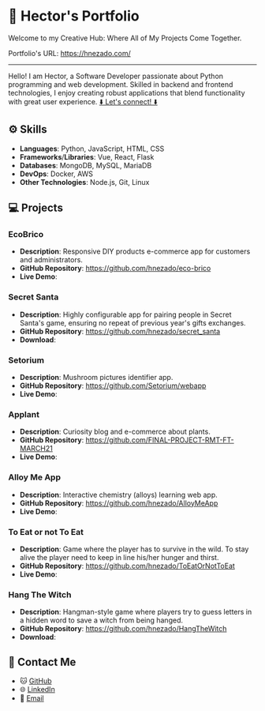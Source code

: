 # 💼 Hector's Portfolio

Welcome to my Creative Hub: Where All of My Projects Come Together.

Portfolio's URL: https://hnezado.com/

---

Hello! I am Hector, a Software Developer passionate about Python programming and web development. Skilled in backend and frontend technologies, I enjoy creating robust applications that blend functionality with great user experience.
[⬇️ Let's connect! ⬇️](#🔗-contact-me)

## ⚙️ Skills

- **Languages**: Python, JavaScript, HTML, CSS
- **Frameworks**/**Libraries**: Vue, React, Flask
- **Databases**: MongoDB, MySQL, MariaDB
- **DevOps**: Docker, AWS
- **Other Technologies**: Node.js, Git, Linux

## 💻 Projects

### EcoBrico

- **Description**: Responsive DIY products e-commerce app for customers and administrators.
- **GitHub Repository**: https://github.com/hnezado/eco-brico
- **Live Demo**:

### Secret Santa

- **Description**: Highly configurable app for pairing people in Secret Santa's game, ensuring no repeat of previous year's gifts exchanges.
- **GitHub Repository**: https://github.com/hnezado/secret_santa
- **Download**:

### Setorium

- **Description**: Mushroom pictures identifier app.
- **GitHub Repository**: https://github.com/Setorium/webapp
- **Live Demo**:

### Applant

- **Description**: Curiosity blog and e-commerce about plants.
- **GitHub Repository**: https://github.com/FINAL-PROJECT-RMT-FT-MARCH21
- **Live Demo**:

### Alloy Me App

- **Description**: Interactive chemistry (alloys) learning web app.
- **GitHub Repository**: https://github.com/hnezado/AlloyMeApp
- **Live Demo**:

### To Eat or not To Eat

- **Description**: Game where the player has to survive in the wild. To stay alive the player need to keep in line his/her hunger and thirst.
- **GitHub Repository**: https://github.com/hnezado/ToEatOrNotToEat
- **Live Demo**:

### Hang The Witch

- **Description**: Hangman-style game where players try to guess letters in a hidden word to save a witch from being hanged.
- **GitHub Repository**: https://github.com/hnezado/HangTheWitch
- **Download**:

## 🔗 Contact Me

- 🐱 [GitHub](https://github.com/hnezado)
- 🌐 [LinkedIn](https://www.linkedin.com/in/hector-md/)
- 📧 [Email](contact@hnezado.com)
